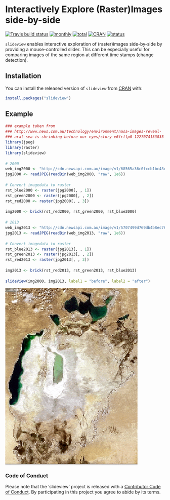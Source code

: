 
<!-- README.md is generated from README.Rmd. Please edit that file -->

# Interactively Explore (Raster)Images side-by-side

[![Travis build
status](https://travis-ci.org/r-spatial/slideview.svg?branch=master)](https://travis-ci.org/r-spatial/slideview)
[![monthly](http://cranlogs.r-pkg.org/badges/slideview)](https://www.rpackages.io/package/slideview)
[![total](http://cranlogs.r-pkg.org/badges/grand-total/slideview)](https://www.rpackages.io/package/slideview)
[![CRAN](http://www.r-pkg.org/badges/version/slideview?color=009999)](https://cran.r-project.org/package=slideview)
[![status](https://tinyverse.netlify.com/badge/slideview)](https://CRAN.R-project.org/package=slideview)

`slideview` enables interactive exploration of (raster)images
side-by-side by providing a mouse-controlled slider. This can be
especially useful for comparing images of the same region at different
time stamps (change detection).

## Installation

You can install the released version of `slideview` from
[CRAN](https://CRAN.R-project.org) with:

``` r
install.packages("slideview")
```

## Example

``` r
### example taken from
### http://www.news.com.au/technology/environment/nasa-images-reveal-
### aral-sea-is-shrinking-before-our-eyes/story-e6frflp0-1227074133835
library(jpeg)
library(raster)
library(slideview)

# 2000
web_img2000 <- "http://cdn.newsapi.com.au/image/v1/68565a36c0fccb1bc43c09d96e8fb029"
jpg2000 <- readJPEG(readBin(web_img2000, "raw", 1e6))

# Convert imagedata to raster
rst_blue2000 <- raster(jpg2000[, , 1])
rst_green2000 <- raster(jpg2000[, , 2])
rst_red2000 <- raster(jpg2000[, , 3])

img2000 <- brick(rst_red2000, rst_green2000, rst_blue2000)

# 2013
web_img2013 <- "http://cdn.newsapi.com.au/image/v1/5707499d769db4b8ec76e8df61933f2a"
jpg2013 <- readJPEG(readBin(web_img2013, "raw", 1e6))

# Convert imagedata to raster
rst_blue2013 <- raster(jpg2013[, , 1])
rst_green2013 <- raster(jpg2013[, , 2])
rst_red2013 <- raster(jpg2013[, , 3])

img2013 <- brick(rst_red2013, rst_green2013, rst_blue2013)

slideView(img2000, img2013, label1 = "before", label2 = "after")
```

![](man/figures/slideview.gif)

### Code of Conduct

Please note that the ‘slideview’ project is released with a [Contributor
Code of Conduct](CODE_OF_CONDUCT.md). By participating in this project
you agree to abide by its terms.
